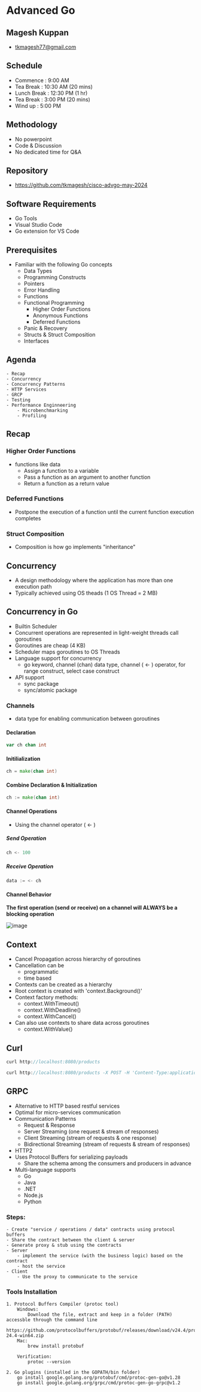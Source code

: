 # Advanced Go

## Magesh Kuppan
- tkmagesh77@gmail.com

## Schedule
- Commence      : 9:00 AM
- Tea Break     : 10:30 AM (20 mins)
- Lunch Break   : 12:30 PM (1 hr)
- Tea Break     : 3:00 PM (20 mins)
- Wind up       : 5:00 PM

## Methodology
- No powerpoint
- Code & Discussion
- No dedicated time for Q&A

## Repository
- https://github.com/tkmagesh/cisco-advgo-may-2024

## Software Requirements
- Go Tools
- Visual Studio Code 
- Go extension for VS Code

## Prerequisites
- Familiar with the following Go concepts
    - Data Types
    - Programming Constructs
    - Pointers
    - Error Handling
    - Functions
    - Functional Programming
        - Higher Order Functions
        - Anonymous Functions
        - Deferred Functions
    - Panic & Recovery
    - Structs & Struct Composition
    - Interfaces

## Agenda
    - Recap
    - Concurrency
    - Concurrency Patterns
    - HTTP Services
    - GRCP
    - Testing
    - Performance Enginneering
        - Microbenchmarking
        - Profiling

## Recap
### Higher Order Functions
- functions like data
    - Assign a function to a variable
    - Pass a function as an argument to another function
    - Return a function as a return value
### Deferred Functions
- Postpone the execution of a function until the current function execution completes
### Struct Composition
- Composition is how go implements "inheritance"

## Concurrency
- A design methodology where the application has more than one execution path
- Typically achieved using OS theads (1 OS Thread = 2 MB)

## Concurrency in Go
- Builtin Scheduler
- Concurrent operations are represented in light-weight threads call goroutines
- Goroutines are cheap (4 KB)
- Scheduler maps goroutines to OS Threads
- Language support for concurrency
    - go keyword, channel (chan) data type, channel ( <- ) operator, for range construct, select case construct
- API support
    - sync package
    - sync/atomic package

### Channels
- data type for enabling communication between goroutines
#### Declaration
```go
var ch chan int
```
#### Initilialization
```go
ch = make(chan int)
```
#### Combine Declaration & Initialization
```go
ch := make(chan int)
```
#### Channel Operations 
- Using the channel operator ( <- )
##### Send Operation
```go
ch <- 100
```
##### Receive Operation
```go
data := <- ch
```
#### Channel Behavior
**The first operation (send or receive) on a channel will ALWAYS be a blocking operation**

![image](./images/channel-operations.png)

## Context
- Cancel Propagation across hierarchy of goroutines
- Cancellation can be
    - programmatic
    - time based
- Contexts can be created as a hierarchy
- Root context is created with 'context.Background()'
- Context factory methods:
    - context.WithTimeout()
    - context.WithDeadline()
    - context.WithCancel()
- Can also use contexts to share data across goroutines
    - context.WithValue()
    
## Curl
```go
curl http://localhost:8080/products

curl http://localhost:8080/products -X POST -H 'Content-Type:application/json' -d '{"name":"Scribble Pad","cost":20,"category":"Stationary"}'
```

## GRPC
- Alternative to HTTP based restful services
- Optimal for micro-services communication
- Communication Patterns
    - Request & Response
    - Server Streaming (one request & stream of responses)
    - Client Streaming (stream of requests & one response)
    - Bidirectional Streaming (stream of requests & stream of responses)
- HTTP2
- Uses Protocol Buffers for serializing payloads
    - Share the schema among the consumers and producers in advance
- Multi-language supports
    - Go
    - Java
    - .NET
    - Node.js
    - Python
### Steps: 
    - Create "service / operations / data" contracts using protocol buffers
    - Share the contract between the client & server
    - Generate proxy & stub using the contracts
    - Server
        - implement the service (with the business logic) based on the contract
        - host the service
    - Client
        - Use the proxy to communicate to the service


### Tools Installation 
    1. Protocol Buffers Compiler (protoc tool)
        Windows:
            Download the file, extract and keep in a folder (PATH) accessble through the command line
            https://github.com/protocolbuffers/protobuf/releases/download/v24.4/protoc-24.4-win64.zip
        Mac:
            brew install protobuf

        Verification:
            protoc --version

    2. Go plugins (installed in the GOPATH/bin folder)
        go install google.golang.org/protobuf/cmd/protoc-gen-go@v1.28
        go install google.golang.org/grpc/cmd/protoc-gen-go-grpc@v1.2
